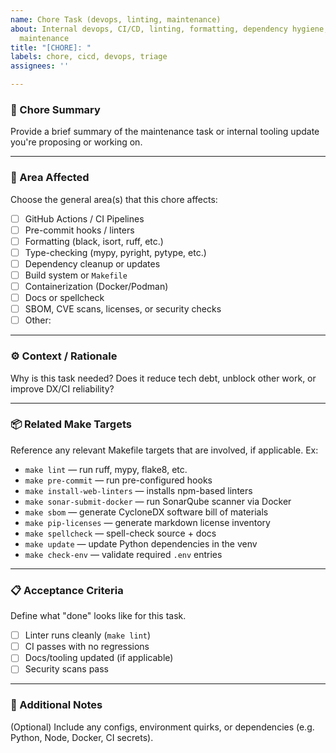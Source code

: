 ```yaml
---
name: Chore Task (devops, linting, maintenance)
about: Internal devops, CI/CD, linting, formatting, dependency hygiene, or project
  maintenance
title: "[CHORE]: "
labels: chore, cicd, devops, triage
assignees: ''

---
```


### 🔧 Chore Summary

Provide a brief summary of the maintenance task or internal tooling update you're proposing or working on.

---

### 🧱 Area Affected

Choose the general area(s) that this chore affects:

- [ ] GitHub Actions / CI Pipelines
- [ ] Pre-commit hooks / linters
- [ ] Formatting (black, isort, ruff, etc.)
- [ ] Type-checking (mypy, pyright, pytype, etc.)
- [ ] Dependency cleanup or updates
- [ ] Build system or `Makefile`
- [ ] Containerization (Docker/Podman)
- [ ] Docs or spellcheck
- [ ] SBOM, CVE scans, licenses, or security checks
- [ ] Other:

---

### ⚙️ Context / Rationale

Why is this task needed? Does it reduce tech debt, unblock other work, or improve DX/CI reliability?

---

### 📦 Related Make Targets

Reference any relevant Makefile targets that are involved, if applicable. Ex:

- `make lint` — run ruff, mypy, flake8, etc.
- `make pre-commit` — run pre-configured hooks
- `make install-web-linters` — installs npm-based linters
- `make sonar-submit-docker` — run SonarQube scanner via Docker
- `make sbom` — generate CycloneDX software bill of materials
- `make pip-licenses` — generate markdown license inventory
- `make spellcheck` — spell-check source + docs
- `make update` — update Python dependencies in the venv
- `make check-env` — validate required `.env` entries

---

### 📋 Acceptance Criteria

Define what "done" looks like for this task.

- [ ] Linter runs cleanly (`make lint`)
- [ ] CI passes with no regressions
- [ ] Docs/tooling updated (if applicable)
- [ ] Security scans pass

---

### 🧩 Additional Notes

(Optional) Include any configs, environment quirks, or dependencies (e.g. Python, Node, Docker, CI secrets).
